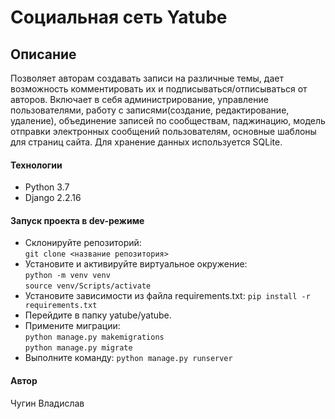 # Cоциальная сеть Yatube

## Описание

Позволяет авторам создавать записи на различные темы, дает возможность комментировать их и подписываться/отписываться от авторов. Включает в себя администрирование, управление пользователями, работу с записями(создание, редактирование, удаление), объединение записей по сообществам, паджинацию, модель отправки электронных сообщений пользователям, основные шаблоны для страниц сайта. Для хранение данных используется SQLite.

#### Технологии

- Python 3.7
- Django 2.2.16

#### Запуск проекта в dev-режиме

- Склонируйте репозиторий:  
``` git clone <название репозитория> ```
- Установите и активируйте виртуальное окружение:  
``` python -m venv venv ```  
``` source venv/Scripts/activate ```
- Установите зависимости из файла requirements.txt:
``` pip install -r requirements.txt ```
- Перейдите в папку yatube/yatube.
- Примените миграции:  
``` python manage.py makemigrations ```  
``` python manage.py migrate ```
- Выполните команду:
``` python manage.py runserver ```

#### Автор

Чугин Владислав
